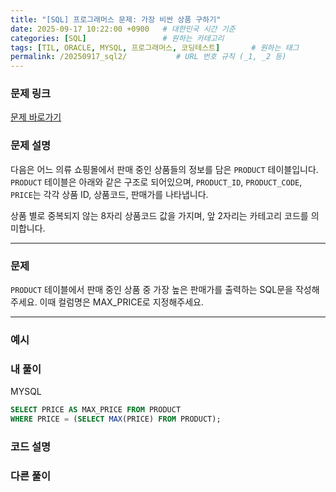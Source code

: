 ```yaml
---
title: "[SQL] 프로그래머스 문제: 가장 비싼 상품 구하기"
date: 2025-09-17 10:22:00 +0900   # 대한민국 시간 기준
categories: [SQL]                 # 원하는 카테고리
tags: [TIL, ORACLE, MYSQL, 프로그래머스, 코딩테스트]       # 원하는 태그
permalink: /20250917_sql2/           # URL 번호 규칙 (_1, _2 등)
---
```


### 문제 링크

[문제 바로가기](https://school.programmers.co.kr/learn/courses/30/lessons/131697)



### **문제 설명**

다음은 어느 의류 쇼핑몰에서 판매 중인 상품들의 정보를 담은 `PRODUCT` 테이블입니다. `PRODUCT` 테이블은 아래와 같은 구조로 되어있으며, `PRODUCT_ID`, `PRODUCT_CODE`, `PRICE`는 각각 상품 ID, 상품코드, 판매가를 나타냅니다.

상품 별로 중복되지 않는 8자리 상품코드 값을 가지며, 앞 2자리는 카테고리 코드를 의미합니다.


---

### 문제

`PRODUCT` 테이블에서 판매 중인 상품 중 가장 높은 판매가를 출력하는 SQL문을 작성해주세요. 이때 컬럼명은 MAX_PRICE로 지정해주세요.

---

### 예시




### 내 풀이
MYSQL
```sql
SELECT PRICE AS MAX_PRICE FROM PRODUCT
WHERE PRICE = (SELECT MAX(PRICE) FROM PRODUCT);
```



### 코드 설명




### 다른 풀이


